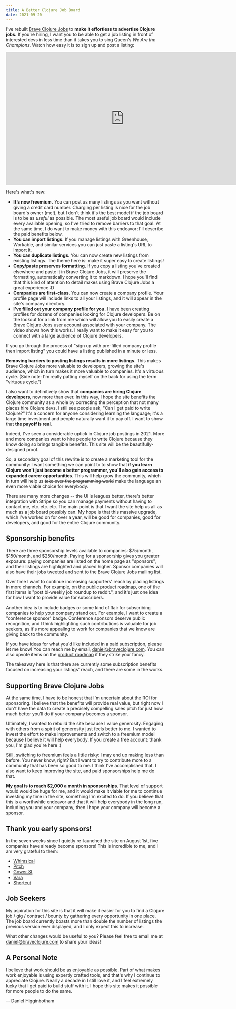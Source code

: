 ```yaml
---
title: A Better Clojure Job Board
date: 2021-09-20
---
```


I've rebuilt [Brave Clojure Jobs](https://jobs.braveclojure.com/) to **make it
effortless to advertise Clojure jobs.** If you're hiring, I want you to be able
to get a job listing in front of interested devs in less time than it takes you
to sing Queen's _We Are the Champions_. Watch how easy it is to sign up and post
a listing:

<iframe width="750" height="422" src="https://www.youtube.com/embed/xLhBCCnLegM" title="YouTube video player" frameborder="0" allow="accelerometer; autoplay; clipboard-write; encrypted-media; gyroscope; picture-in-picture" allowfullscreen style="display: block; margin: 0 auto"></iframe>

Here's what's new:

* **It’s now freemium.** You can post as many listings as you want without
  giving a credit card number. Charging per listing is nice for the job board's
  owner (me!), but I don't think it's the best model if the job board is to be
  as _useful_ as possible. The most useful job board would include every
  available opening, so I've tried to remove barriers to that goal. At the same
  time, I do want to make money with this endeavor; I'll describe the paid
  benefits below.
* **You can import listings.** If you manage listings with Greenhouse, Workable,
  and similar services you can just paste a listing's URL to import it.
* **You can duplicate listings.** You can now create new listings from existing
  listings. The theme here is: make it super easy to create listings!
* **Copy/paste preserves formatting.** If you copy a listing you've created
  elsewhere and paste it in Brave Clojure Jobs, it will preserve the formatting,
  automatically converting it to markdown. I hope you'll find that this kind of
  attention to detail makes using Brave Clojure Jobs a great experience :D
* **Companies are first-class.** You can now create a company profile. Your
  profile page will include links to all your listings, and it will appear in
  the site's company directory.
* **I've filled out your company profile for you.** I have been creating
  profiles for dozens of companies looking for Clojure developers. Be on the
  lookout for a link from me which will allow you to easily create a Brave
  Clojure Jobs user account associated with your company. The video shows how
  this works. I really want to make it easy for you to connect with a large
  audience of Clojure developers.

If you go through the process of "sign up with pre-filled company profile then
import listing" you could have a listing published in a minute or less.

**Removing barriers to posting listings results in more listings.** This makes Brave
Clojure Jobs more valuable to developers, growing the site's audience, which in
turn makes it more valuable to companies. It's a virtuous cycle. (Side note: I'm
really patting myself on the back for using the term "virtuous cycle.")

I also want to definitively show that **companies are hiring Clojure
developers**, now more than ever. In this way, I hope the site benefits the
Clojure community as a whole by correcting the perception that not many places
hire Clojure devs. I still see people ask, "Can I get paid to write Clojure?"
It's a concern for anyone considering learning the language; it's a large time
investment and people naturally want it to pay off. I want to show that **the
payoff is real**.

Indeed, I've seen a considerable uptick in Clojure job postings in 2021. More
and more companies want to hire people to write Clojure because they know doing
so brings tangible benefits. This site will be the beautifully-designed proof.

So, a secondary goal of this rewrite is to create a marketing tool for the
community: I want something we can point to to show that **if you learn Clojure
won't just become a better programmer, you'll also gain access to expanded
career opportunities**. This will help grow the community, which in turn will
help us <span style="text-decoration: line-through">take over the programming
world</span> make the language an even more viable choice for everybody.

There are many more changes -- the UI is leagues better, there's better
integration with Stripe so you can manage payments without having to contact me,
etc. etc. etc. The main point is that I want the site help us all as much as a
job board possibly can. My hope is that this massive upgrade, which I've worked
on for over a year, will be good for companies, good for developers, and good
for the entire Clojure community.

## Sponsorship benefits

There are three sponsorship levels available to companies: $75/month,
$150/month, and $250/month. Paying for a sponsorship gives you greater exposure:
paying companies are listed on the home page as "sponsors", and their listings
are highlighted and placed higher. Sponsor companies will also have their jobs
tweeted and sent to the Brave Clojure Jobs mailing list.

Over time I want to continue increasing supporters' reach by placing listings in
more channels. For example, on the [public product
roadmap](https://trello.com/b/KLvxGv7u/product-roadmap), one of the first items
is "post bi-weekly job roundup to reddit.", and it's just one idea for how I
want to provide value for subscribers.

Another idea is to include badges or some kind of flair for subscribing
companies to help your company stand out. For example, I want to create a
"conference sponsor" badge. Conference sponsors deserve public recognition, and
I think highlighting such contributions is valuable for job seekers, as it's
more appealing to work for companies that we know are giving back to the
community.

If you have ideas for what you'd like included in a paid subscription, please
let me know! You can reach me by email,
[daniel@braveclojure.com](mailto:daniel@braveclojure.com). You can also upvote
items on the [product roadmap](https://trello.com/b/KLvxGv7u/product-roadmap) if
they strike your fancy.

The takeaway here is that there are currently some subscription benefits focused
on increasing your listings' reach, and there are some in the works.

## Supporting Brave Clojure Jobs

At the same time, I have to be honest that I'm uncertain about the ROI for
sponsoring. I believe that the benefits will provide real value, but right now I
don't have the data to create a precisely compelling sales pitch for just how
much better you'll do if your company becomes a sponsor.

Ultimately, I wanted to rebuild the site because I value generosity. Engaging
with others from a spirit of generosity just feels better to me. I wanted to
invest the effort to make improvements and switch to a freemium model because I
believe it will help everybody. If you create a free account: thank you, I'm
glad you're here :)

Still, switching to freemium feels a little risky: I may end up making less than
before. You never know, right? But I want to try to contribute more to a
community that has been so good to me. I think I've accomplished that. I also
want to keep improving the site, and paid sponsorships help me do that.

**My goal is to reach $2,000 a month in sponsorships**. That level of support
would would be huge for me, and it would make it viable for me to continue
investing my time in the site, something I'm excited to do. If you believe that
this is a worthwhile endeavor and that it will help everybody in the long run,
including you and your company, then I hope your company will become a sponsor.

## Thank you early sponsors!

In the seven weeks since I quietly re-launched the site on August 1st, five
companies have already become sponsors! This is incredible to me, and I am very
grateful to them:

* [Whimsical](https://whimsical.com/)
* [Pitch](https://pitch.com/)
* [Gower St](https://gower.st/)
* [Vara](https://www.vara.ai/)
* [Shortcut](https://shortcut.com/)

## Job Seekers

My aspiration for this site is that it will make it easier for you to find a
Clojure job / gig / contract / bounty by gathering every opportunity in one
place. The job board currently boasts more than double the number of listings
the previous version ever displayed, and I only expect this to increase.

What other changes would be useful to you? Please feel free to email me at
[daniel@braveclojure.com](mailto:daniel@braveclojure.com) to share your ideas!

## A Personal Note

I believe that work should be as enjoyable as possible. Part of what makes work
enjoyable is using expertly crafted tools, and that's why I continue to
appreciate Clojure. Nearly a decade in I still love it, and I feel extremely
lucky that I get paid to build stuff with it. I hope this site makes it possible
for more people to do the same.

-- Daniel Higginbotham
